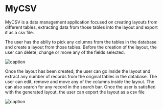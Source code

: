 # MyCSV

MyCSV is a data management application focused on creating layouts from different tables, extracting data from those tables into the layout and export it as a csv file.

The user has the abiliy to pick any columns from the tables in the database and create a layout from those tables.
Before the creation of the layout, the user can delete, change or move any of the fields selected.



![caption](https://github.com/Reza9472/MyCSV/blob/main/images/Front%20Page%20-%20Google%20Chrome%202021-10-09%2012-38-44.gif)


Once the layout has been created, the user can go inside the layout and extract any number of records from the original tables in the database.
The user can edit, remove and move any of the columns inside the layout. The can also search for any record in the search bar.
Once the user is satisfied with the generated layout, the user can export the layout as a csv file



![caption](https://github.com/Reza9472/MyCSV/blob/main/images/Front%20Page%20-%20Google%20Chrome%202021-10-09%2014-08-16.gif)
